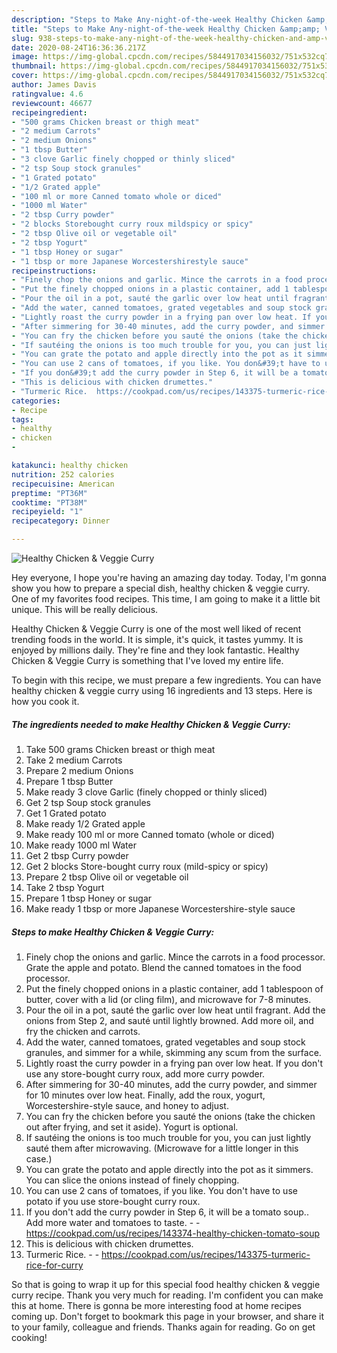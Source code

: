 ```yaml
---
description: "Steps to Make Any-night-of-the-week Healthy Chicken &amp;amp; Veggie Curry"
title: "Steps to Make Any-night-of-the-week Healthy Chicken &amp;amp; Veggie Curry"
slug: 938-steps-to-make-any-night-of-the-week-healthy-chicken-and-amp-veggie-curry
date: 2020-08-24T16:36:36.217Z
image: https://img-global.cpcdn.com/recipes/5844917034156032/751x532cq70/healthy-chicken-veggie-curry-recipe-main-photo.jpg
thumbnail: https://img-global.cpcdn.com/recipes/5844917034156032/751x532cq70/healthy-chicken-veggie-curry-recipe-main-photo.jpg
cover: https://img-global.cpcdn.com/recipes/5844917034156032/751x532cq70/healthy-chicken-veggie-curry-recipe-main-photo.jpg
author: James Davis
ratingvalue: 4.6
reviewcount: 46677
recipeingredient:
- "500 grams Chicken breast or thigh meat"
- "2 medium Carrots"
- "2 medium Onions"
- "1 tbsp Butter"
- "3 clove Garlic finely chopped or thinly sliced"
- "2 tsp Soup stock granules"
- "1 Grated potato"
- "1/2 Grated apple"
- "100 ml or more Canned tomato whole or diced"
- "1000 ml Water"
- "2 tbsp Curry powder"
- "2 blocks Storebought curry roux mildspicy or spicy"
- "2 tbsp Olive oil or vegetable oil"
- "2 tbsp Yogurt"
- "1 tbsp Honey or sugar"
- "1 tbsp or more Japanese Worcestershirestyle sauce"
recipeinstructions:
- "Finely chop the onions and garlic. Mince the carrots in a food processor. Grate the apple and potato. Blend the canned tomatoes in the food processor."
- "Put the finely chopped onions in a plastic container, add 1 tablespoon of butter, cover with a lid (or cling film), and microwave for 7-8 minutes."
- "Pour the oil in a pot, sauté the garlic over low heat until fragrant. Add the onions from Step 2, and sauté until lightly browned. Add more oil, and fry the chicken and carrots."
- "Add the water, canned tomatoes, grated vegetables and soup stock granules, and simmer for a while, skimming any scum from the surface."
- "Lightly roast the curry powder in a frying pan over low heat. If you don&#39;t use any store-bought curry roux, add more curry powder."
- "After simmering for 30-40 minutes, add the curry powder, and simmer for 10 minutes over low heat. Finally, add the roux, yogurt, Worcestershire-style sauce, and honey to adjust."
- "You can fry the chicken before you sauté the onions (take the chicken out after frying, and set it aside). Yogurt is optional."
- "If sautéing the onions is too much trouble for you, you can just lightly sauté them after microwaving. (Microwave for a little longer in this case.)"
- "You can grate the potato and apple directly into the pot as it simmers. You can slice the onions instead of finely chopping."
- "You can use 2 cans of tomatoes, if you like. You don&#39;t have to use potato if you use store-bought curry roux."
- "If you don&#39;t add the curry powder in Step 6, it will be a tomato soup.. Add more water and tomatoes to taste.  https://cookpad.com/us/recipes/143374-healthy-chicken-tomato-soup"
- "This is delicious with chicken drumettes."
- "Turmeric Rice.  https://cookpad.com/us/recipes/143375-turmeric-rice-for-curry"
categories:
- Recipe
tags:
- healthy
- chicken
- 

katakunci: healthy chicken  
nutrition: 252 calories
recipecuisine: American
preptime: "PT36M"
cooktime: "PT38M"
recipeyield: "1"
recipecategory: Dinner

---
```



![Healthy Chicken &amp; Veggie Curry](https://img-global.cpcdn.com/recipes/5844917034156032/751x532cq70/healthy-chicken-veggie-curry-recipe-main-photo.jpg)

Hey everyone, I hope you're having an amazing day today. Today, I'm gonna show you how to prepare a special dish, healthy chicken &amp; veggie curry. One of my favorites food recipes. This time, I am going to make it a little bit unique. This will be really delicious.



Healthy Chicken &amp; Veggie Curry is one of the most well liked of recent trending foods in the world. It is simple, it's quick, it tastes yummy. It is enjoyed by millions daily. They're fine and they look fantastic. Healthy Chicken &amp; Veggie Curry is something that I've loved my entire life.


To begin with this recipe, we must prepare a few ingredients. You can have healthy chicken &amp; veggie curry using 16 ingredients and 13 steps. Here is how you cook it.

<!--inarticleads1-->

##### The ingredients needed to make Healthy Chicken &amp; Veggie Curry:

1. Take 500 grams Chicken breast or thigh meat
1. Take 2 medium Carrots
1. Prepare 2 medium Onions
1. Prepare 1 tbsp Butter
1. Make ready 3 clove Garlic (finely chopped or thinly sliced)
1. Get 2 tsp Soup stock granules
1. Get 1 Grated potato
1. Make ready 1/2 Grated apple
1. Make ready 100 ml or more Canned tomato (whole or diced)
1. Make ready 1000 ml Water
1. Get 2 tbsp Curry powder
1. Get 2 blocks Store-bought curry roux (mild-spicy or spicy)
1. Prepare 2 tbsp Olive oil or vegetable oil
1. Take 2 tbsp Yogurt
1. Prepare 1 tbsp Honey or sugar
1. Make ready 1 tbsp or more Japanese Worcestershire-style sauce




<!--inarticleads2-->

##### Steps to make Healthy Chicken &amp; Veggie Curry:

1. Finely chop the onions and garlic. Mince the carrots in a food processor. Grate the apple and potato. Blend the canned tomatoes in the food processor.
1. Put the finely chopped onions in a plastic container, add 1 tablespoon of butter, cover with a lid (or cling film), and microwave for 7-8 minutes.
1. Pour the oil in a pot, sauté the garlic over low heat until fragrant. Add the onions from Step 2, and sauté until lightly browned. Add more oil, and fry the chicken and carrots.
1. Add the water, canned tomatoes, grated vegetables and soup stock granules, and simmer for a while, skimming any scum from the surface.
1. Lightly roast the curry powder in a frying pan over low heat. If you don&#39;t use any store-bought curry roux, add more curry powder.
1. After simmering for 30-40 minutes, add the curry powder, and simmer for 10 minutes over low heat. Finally, add the roux, yogurt, Worcestershire-style sauce, and honey to adjust.
1. You can fry the chicken before you sauté the onions (take the chicken out after frying, and set it aside). Yogurt is optional.
1. If sautéing the onions is too much trouble for you, you can just lightly sauté them after microwaving. (Microwave for a little longer in this case.)
1. You can grate the potato and apple directly into the pot as it simmers. You can slice the onions instead of finely chopping.
1. You can use 2 cans of tomatoes, if you like. You don&#39;t have to use potato if you use store-bought curry roux.
1. If you don&#39;t add the curry powder in Step 6, it will be a tomato soup.. Add more water and tomatoes to taste. -  - https://cookpad.com/us/recipes/143374-healthy-chicken-tomato-soup
1. This is delicious with chicken drumettes.
1. Turmeric Rice. -  - https://cookpad.com/us/recipes/143375-turmeric-rice-for-curry




So that is going to wrap it up for this special food healthy chicken &amp; veggie curry recipe. Thank you very much for reading. I'm confident you can make this at home. There is gonna be more interesting food at home recipes coming up. Don't forget to bookmark this page in your browser, and share it to your family, colleague and friends. Thanks again for reading. Go on get cooking!
